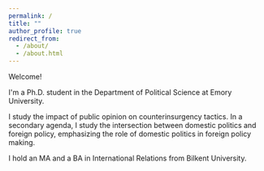 ```yaml
---
permalink: /
title: ""
author_profile: true
redirect_from: 
  - /about/
  - /about.html
---
```


Welcome!

I'm a Ph.D. student in the Department of Political Science at Emory University. 

I study the impact of public opinion on counterinsurgency tactics. In a secondary agenda, I study the intersection between domestic politics and foreign policy, emphasizing the role of domestic politics in foreign policy making.

I hold an MA and a BA in International Relations from Bilkent University. 
